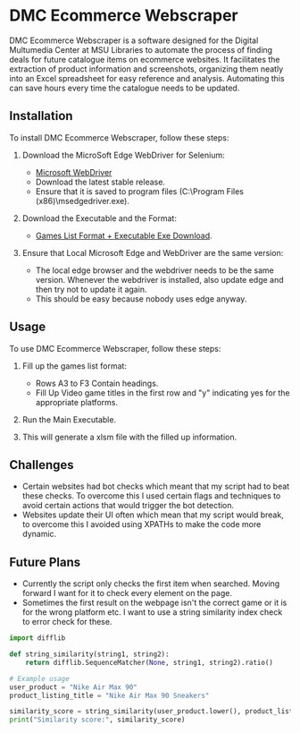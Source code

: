 # DMC Ecommerce Webscraper

DMC Ecommerce Webscraper is a software designed for the Digital Multumedia Center at MSU Libraries to automate the process of finding deals for future catalogue items on ecommerce websites. It facilitates the extraction of product information and screenshots, organizing them neatly into an Excel spreadsheet for easy reference and analysis. Automating this can save hours every time the catalogue needs to be updated.

## Installation

To install DMC Ecommerce Webscraper, follow these steps:

1. Download the MicroSoft Edge WebDriver for Selenium:
    - [Microsoft WebDriver](https://developer.microsoft.com/en-us/microsoft-edge/tools/webdriver/?form=MA13LH)
    - Download the latest stable release.
    - Ensure that it is saved to program files (C:\Program Files (x86)\msedgedriver.exe).

2. Download the Executable and the Format:
    - [Games List Format + Executable Exe Download](https://github.com/Swefton/DMC-ecommerce-webscraper/tree/main/Executable/dist).

3. Ensure that Local Microsoft Edge and WebDriver are the same version:
    - The local edge browser and the webdriver needs to be the same version. Whenever the webdriver is installed, also update edge and then try not to update it again.
    - This should be easy because nobody uses edge anyway.

## Usage

To use DMC Ecommerce Webscraper, follow these steps:

1. Fill up the games list format:
    - Rows A3 to F3 Contain headings.
    - Fill Up Video game titles in the first row and "y" indicating yes for the appropriate platforms.

2. Run the Main Executable.

3. This will generate a xlsm file with the filled up information.

## Challenges

- Certain websites had bot checks which meant that my script had to beat these checks. To overcome this I used certain flags and techniques to avoid certain actions that would trigger the bot detection.
- Websites update their UI often which mean that my script would break, to overcome this I avoided using XPATHs to make the code more dynamic.

## Future Plans

- Currently the script only checks the first item when searched. Moving forward I want for it to check every element on the page.
- Sometimes the first result on the webpage isn't the correct game or it is for the wrong platform etc. I want to use a string similarity index check to error check for these.

```python
import difflib

def string_similarity(string1, string2):
    return difflib.SequenceMatcher(None, string1, string2).ratio()

# Example usage
user_product = "Nike Air Max 90"
product_listing_title = "Nike Air Max 90 Sneakers"

similarity_score = string_similarity(user_product.lower(), product_listing_title.lower())
print("Similarity score:", similarity_score)
